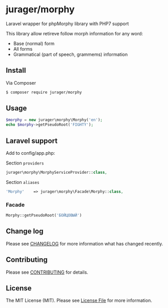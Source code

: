 # jurager/morphy

Laravel wrapper for phpMorphy library with PHP7 support

This library allow retireve follow morph information for any word:
- Base (normal) form
- All forms
- Grammatical (part of speech, grammems) information

## Install

Via Composer
``` bash
$ composer require jurager/morphy
```

## Usage
``` php
$morphy = new jurager\morphy\Morphy('en');
echo $morphy->getPseudoRoot('FIGHTY');
```
## Laravel support

Add to config/app.php:

Section ```providers```
``` php
jurager\morphy\MorphyServiceProvider::class,
```

Section ```aliases```
``` php
'Morphy'    => jurager\morphy\Facade\Morphy::class,
```

### Facade
``` php
Morphy::getPseudoRoot('БОЙЦОВЫЙ')
```

## Change log
Please see [CHANGELOG](CHANGELOG.md) for more information what has changed recently.

## Contributing
Please see [CONTRIBUTING](CONTRIBUTING.md) for details.

## License
The MIT License (MIT). Please see [License File](LICENSE.md) for more information.
